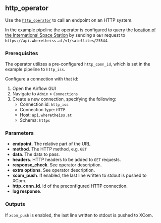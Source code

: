 ## http_operator

Use the [`http_operator`](https://airflow.apache.org/docs/apache-airflow/1.10.12/_api/airflow/operators/http_operator/index.html) to call an endpoint on an HTTP system.

In the example pipeline the operator is configured to query the [location of the International Space Station](https://wheretheiss.at/) by sending a `GET` request to `https://api.wheretheiss.at/v1/satellites/25544`.

### Prerequisites

The operator utilizes a pre-configured `http_conn_id`, which is set in the example pipeline to `http_iss`.

Configure a connection with that id:
 1. Open the Airflow GUI
 1. Navigate to `Admin` > `Connections`
 1. Create a new connection, specifying the following:
    - Connection id:   `http_iss`
    - Connection type: `HTTP`
    - Host: `api.wheretheiss.at`
    - Schema: `https` 

### Parameters

- **endpoint**. The relative part of the URL.  
- **method**. The HTTP method, e.g. `GET`
- **data**. The data to pass.
- **headers**. HTTP headers to be added to `GET` requests.
- **response_check**. See operator description.
- **extra options**. See operator description.
- **xcom_push**. If enabled, the last line written to stdout is pushed to XCom. 
- **http_conn_id**. Id of the preconfigured HTTP  connection.
- **log response**.

### Outputs

If `xcom_push` is enabled, the last line written to stdout is pushed to XCom. 